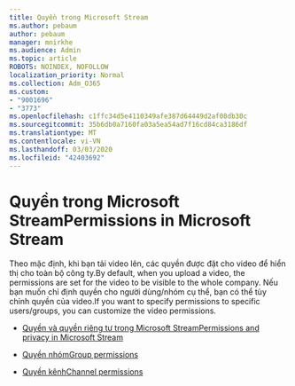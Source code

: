 ```yaml
---
title: Quyền trong Microsoft Stream
ms.author: pebaum
author: pebaum
manager: mnirkhe
ms.audience: Admin
ms.topic: article
ROBOTS: NOINDEX, NOFOLLOW
localization_priority: Normal
ms.collection: Adm_O365
ms.custom:
- "9001696"
- "3773"
ms.openlocfilehash: c1ffc34d5e4110349afe387d64449d2af08db30c
ms.sourcegitcommit: 35b6db0a7160fa03a5ea54ad7f16cd84ca3186df
ms.translationtype: MT
ms.contentlocale: vi-VN
ms.lasthandoff: 03/03/2020
ms.locfileid: "42403692"
---
```

# <a name="permissions-in-microsoft-stream"></a><span data-ttu-id="89fe9-102">Quyền trong Microsoft Stream</span><span class="sxs-lookup"><span data-stu-id="89fe9-102">Permissions in Microsoft Stream</span></span>

<span data-ttu-id="89fe9-103">Theo mặc định, khi bạn tải video lên, các quyền được đặt cho video để hiển thị cho toàn bộ công ty.</span><span class="sxs-lookup"><span data-stu-id="89fe9-103">By default, when you upload a video, the permissions are set for the video to be visible to the whole company.</span></span> <span data-ttu-id="89fe9-104">Nếu bạn muốn chỉ định quyền cho người dùng/nhóm cụ thể, bạn có thể tùy chỉnh quyền của video.</span><span class="sxs-lookup"><span data-stu-id="89fe9-104">If you want to specify permissions to specific users/groups, you can customize the video permissions.</span></span>

- [<span data-ttu-id="89fe9-105">Quyền và quyền riêng tư trong Microsoft Stream</span><span class="sxs-lookup"><span data-stu-id="89fe9-105">Permissions and privacy in Microsoft Stream</span></span>](https://docs.microsoft.com/stream/portal-permissions)

- [<span data-ttu-id="89fe9-106">Quyền nhóm</span><span class="sxs-lookup"><span data-stu-id="89fe9-106">Group permissions</span></span>](https://docs.microsoft.com/stream/portal-permissions#group-permissions)

- [<span data-ttu-id="89fe9-107">Quyền kênh</span><span class="sxs-lookup"><span data-stu-id="89fe9-107">Channel permissions</span></span>](https://docs.microsoft.com/stream/portal-permissions#channel-permissions)
